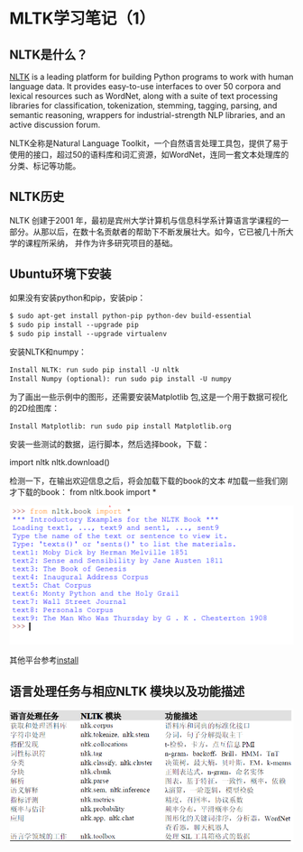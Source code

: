 # MLTK学习笔记（1）

## NLTK是什么？
[NLTK](http://www.nltk.org/index.html) is a leading platform for building Python programs to work with human language data.
It provides easy-to-use interfaces to over 50 corpora and lexical resources such as WordNet, 
along with a suite of text processing libraries for classification, tokenization, stemming,
tagging, parsing, and semantic reasoning, wrappers for industrial-strength NLP libraries, 
and an active discussion forum.

NLTK全称是Natural Language Toolkit，一个自然语言处理工具包，提供了易于使用的接口，超过50的语料库和词汇资源，如WordNet，连同一套文本处理库的分类、标记等功能。

## NLTK历史
NLTK 创建于2001 年，最初是宾州大学计算机与信息科学系计算语言学课程的一部分。从那以后，在数十名贡献者的帮助下不断发展壮大。如今，它已被几十所大学的课程所采纳，
并作为许多研究项目的基础。

## Ubuntu环境下安装
如果没有安装python和pip，安装pip：

    $ sudo apt-get install python-pip python-dev build-essential
    $ sudo pip install --upgrade pip
    $ sudo pip install --upgrade virtualenv

安装NLTK和numpy：

    Install NLTK: run sudo pip install -U nltk
    Install Numpy (optional): run sudo pip install -U numpy
    
为了画出一些示例中的图形，还需要安装Matplotlib 包,这是一个用于数据可视化的2D绘图库：

    Install Matplotlib: run sudo pip install Matplotlib.org
    
安装一些测试的数据，运行脚本，然后选择book，下载：

   import nltk
   nltk.download()
   
检测一下，在输出欢迎信息之后，将会加载下载的book的文本
   #加载一些我们刚才下载的book：
   from nltk.book import *
   
 ![book](https://github.com/RogerGold/media/blob/master/nltk_book.PNG)
 
其他平台参考[install](http://www.nltk.org/install.html)   

## 语言处理任务与相应NLTK 模块以及功能描述
![function](https://github.com/RogerGold/media/blob/master/nltk_function.PNG)

